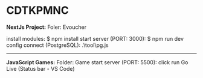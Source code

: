 # CDTKPMNC

**NextJs Project:**
Foler: Evoucher

install modules: $ npm install
start server (PORT: 3000): $ npm run dev
config connect (PostgreSQL): .\tool\pg.js

***************************

**JavaScript Games:**
Folder: Game
start server (PORT: 5500): click run Go Live (Status bar - VS Code)
